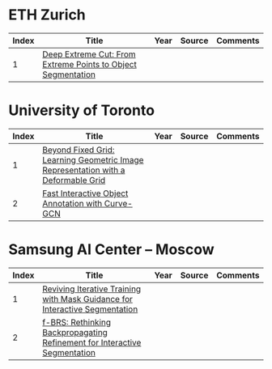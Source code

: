 # ETH Zurich
|Index|Title|Year|Source|Comments|
|----|----|----|----|----|
|1|[Deep Extreme Cut: From Extreme Points to Object Segmentation](https://arxiv.org/pdf/1711.09081.pdf)||||

# University of Toronto
|Index|Title|Year|Source|Comments|
|----|----|----|----|----|
|1|[Beyond Fixed Grid: Learning Geometric Image Representation with a Deformable Grid](https://arxiv.org/pdf/2008.09269.pdf)||||
|2|[Fast Interactive Object Annotation with Curve-GCN](https://arxiv.org/pdf/1903.06874.pdf)||||

# Samsung AI Center – Moscow
|Index|Title|Year|Source|Comments|
|----|----|----|----|----|
|1|[Reviving Iterative Training with Mask Guidance for Interactive Segmentation](https://arxiv.org/pdf/2102.06583.pdf)||||
|2|[f-BRS: Rethinking Backpropagating Refinement for Interactive Segmentation](https://arxiv.org/pdf/2001.10331.pdf)||||
